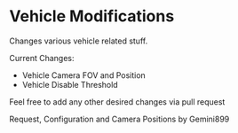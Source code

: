 # Vehicle Modifications
Changes various vehicle related stuff.

Current Changes:
- Vehicle Camera FOV and Position
- Vehicle Disable Threshold


Feel free to add any other desired changes via pull request


Request, Configuration and Camera Positions by Gemini899
